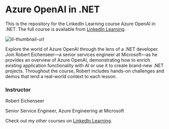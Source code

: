# Azure OpenAI in .NET
This is the repository for the LinkedIn Learning course Azure OpenAI in .NET. The full course is available from [LinkedIn Learning][lil-course-url].

![lil-thumbnail-url]

Explore the world of Azure OpenAI through the lens of a .NET developer. Join Robert Eichenseer—a senior services engineer at Microsoft—as he provides an overview of Azure OpenAI, demonstrating how to enrich existing application functionality with AI or use it to create brand-new .NET projects. Throughout the course, Robert includes hands-on challenges and demos that lend a real-world context to each lesson.

### Instructor

Robert Eichenseer

Senior Service Engineer, Azure Engineering at Microsoft          

Check out my other courses on [LinkedIn Learning](https://www.linkedin.com/learning/instructors/robert-eichenseer?u=104).

[0]: # (Replace these placeholder URLs with actual course URLs)

[lil-course-url]: https://www.linkedin.com/learning/azure-openai-in-dot-net-23362861
[lil-thumbnail-url]: https://media.licdn.com/dms/image/D4D0DAQHTJBImzQcBYg/learning-public-crop_675_1200/0/1707779316649?e=2147483647&v=beta&t=8wrPflT2WCUkLLqq7yupzipWEIR0cye7WgacoOquzxs

